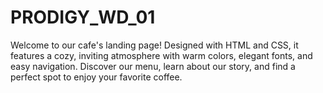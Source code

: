 # PRODIGY_WD_01
Welcome to our cafe's landing page! Designed with HTML and CSS, it features a cozy, inviting atmosphere with warm colors, elegant fonts, and easy navigation. Discover our menu, learn about our story, and find a perfect spot to enjoy your favorite coffee.
